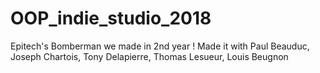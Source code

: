 # OOP_indie_studio_2018
Epitech's Bomberman we made in 2nd year ! Made it with Paul Beauduc, Joseph Chartois, Tony Delapierre, Thomas Lesueur, Louis Beugnon
